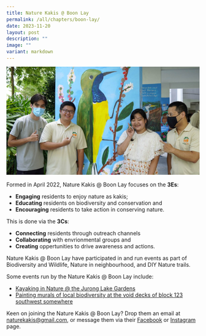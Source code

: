 ```yaml
---
title: Nature Kakis @ Boon Lay
permalink: /all/chapters/boon-lay/
date: 2023-11-20
layout: post
description: ""
image: ""
variant: markdown
---
```

<img src="/images/Nature%20in%20neighborhood/artmural2_Resized.jpg">
<p>Formed in April 2022, Nature Kakis @ Boon Lay focuses on the <b>3Es</b>:</p>
<ul>
<li><b>Engaging</b> residents to enjoy nature as kakis;</li>
<li><b>Educating</b> residents on biodiversity and conservation and</li>
<li><b>Encouraging</b> residents to take action in conserving nature.</li>
	</ul>
<p>This is done via the <b>3Cs</b>:</p>
<ul>
<li><b>Connecting</b> residents through outreach channels</li>
<li><b>Collaborating</b> with envrionmental groups and</li>
<li><b>Creating</b> oppertunities to drive awareness and actions.</li>
	</ul>
<p>Nature Kakis @ Boon Lay have participated in and run events as part of Biodiversity and Wildlife, Nature in neighbourhood, and DIY Nature trails.</p> 
<p>Some events run by the Nature Kakis @ Boon Lay include:</p>
<ul>
	<li><a href="/all/nature-kakis-happenings/kayaking-2023-10-29/">Kayaking in Nature @ the Jurong Lake Gardens</a></li>
	<li><a href="">Painting murals of local biodiversity at the void decks of block 123 southwest somewhere</a></li>
	</ul>
<p>Keen on joining the Nature Kakis @ Boon Lay? Drop them an email at <a href="mailto:&quot;naturekakis@gmail.com&quot;">naturekakis@gmail.com</a>, or message them via their <a href="https://www.facebook.com/NatureKakis">Facebook</a> or <a href="https://www.instagram.com/naturekakis/">Instagram</a> page.</p>
